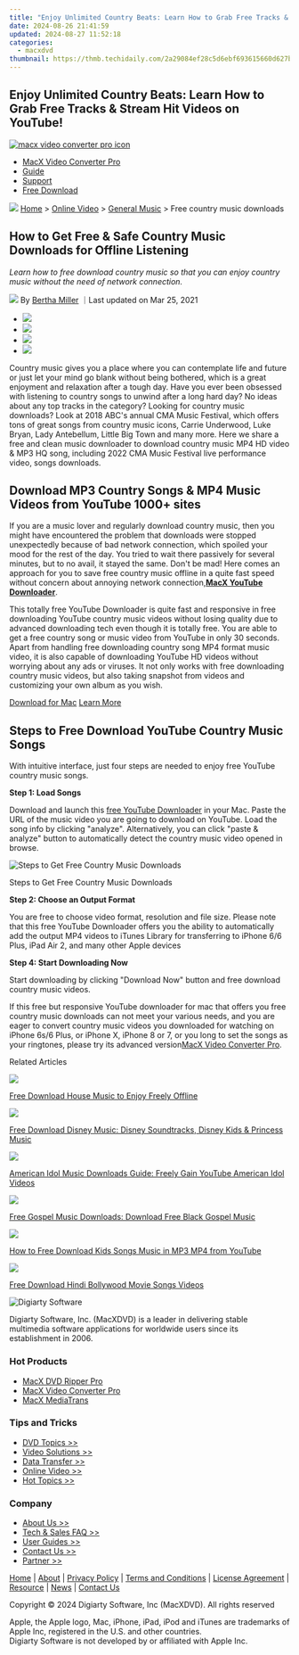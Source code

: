 ```yaml
---
title: "Enjoy Unlimited Country Beats: Learn How to Grab Free Tracks & Stream Hit Videos on YouTube!"
date: 2024-08-26 21:41:59
updated: 2024-08-27 11:52:18
categories:
  - macxdvd
thumbnail: https://thmb.techidaily.com/2a29084ef28c5d6ebf693615660d627bf6405cc5a8ac614e41f7b335143de3df.jpg
---
```


## Enjoy Unlimited Country Beats: Learn How to Grab Free Tracks & Stream Hit Videos on YouTube!

[![macx video converter pro icon](https://www.macxdvd.com/mac-dvd-video-converter-how-to/../image-style/new-seo/icon11.png)](https://tools.techidaily.com/macxdvd/products/)

* [MacX Video Converter Pro](https://tools.techidaily.com/macxdvd/products/)
* [Guide](https://tools.techidaily.com/macxdvd/products/)
* [Support](https://tools.techidaily.com/macxdvd/products/)
* [Free Download](https://tools.techidaily.com/macxdvd/products/)



![](https://www.macxdvd.com/mac-dvd-video-converter-how-to/../image-style/new-seo/icon7.png) [Home](https://tools.techidaily.com/macxdvd/products/) \> [Online Video](https://tools.techidaily.com/macxdvd/products/) \> [General Music](https://tools.techidaily.com/macxdvd/products/) \> Free country music downloads

## How to Get Free & Safe Country Music Downloads for Offline Listening



_Learn how to free download country music so that you can enjoy country music without the need of network connection._

![](https://www.macxdvd.com/mac-dvd-video-converter-how-to/../image-style/new-seo/icon6.png) By [Bertha Miller](https://www.linkedin.com/in/bertha-miller-7a324990/) ｜Last updated on Mar 25, 2021

* [![](https://www.macxdvd.com/mac-dvd-video-converter-how-to/../image-style/new-seo/share-fa.jpg)](https://www.facebook.com/sharer/sharer.php?u=https://www.macxdvd.com/mac-dvd-video-converter-how-to/free-country-music-downloads.htm)
* [![](https://www.macxdvd.com/mac-dvd-video-converter-how-to/../image-style/new-seo/share-tw.jpg)](https://twitter.com/intent/tweet?url=https://www.macxdvd.com/mac-dvd-video-converter-how-to/free-country-music-downloads.htm)
* [![](https://www.macxdvd.com/mac-dvd-video-converter-how-to/../image-style/new-seo/share-email.jpg)](https://www.macxdvd.com/mac-dvd-video-converter-how-to/mailto:info@example.com?&subject=&body=https://www.macxdvd.com/mac-dvd-video-converter-how-to/free-country-music-downloads.htm)
* [![](https://www.macxdvd.com/mac-dvd-video-converter-how-to/../image-style/new-seo/share-in.jpg)](https://www.linkedin.com/shareArticle?mini=true&url=https://www.macxdvd.com/mac-dvd-video-converter-how-to/free-country-music-downloads.htm&title=&summary=https://www.macxdvd.com/mac-dvd-video-converter-how-to/free-country-music-downloads.htm&source=)

 Country music gives you a place where you can contemplate life and future or just let your mind go blank without being bothered, which is a great enjoyment and relaxation after a tough day. Have you ever been obsessed with listening to country songs to unwind after a long hard day? No ideas about any top tracks in the category? Looking for country music downloads? Look at 2018 ABC's annual CMA Music Festival, which offers tons of great songs from country music icons, Carrie Underwood, Luke Bryan, Lady Antebellum, Little Big Town and many more. Here we share a free and clean music downloader to download country music MP4 HD video & MP3 HQ song, including 2022 CMA Music Festival live performance video, songs downloads.

## Download MP3 Country Songs & MP4 Music Videos from YouTube 1000+ sites 

If you are a music lover and regularly download country music, then you might have encountered the problem that downloads were stopped unexpectedly because of bad network connection, which spoiled your mood for the rest of the day. You tried to wait there passively for several minutes, but to no avail, it stayed the same. Don't be mad! Here comes an approach for you to save free country music offline in a quite fast speed without concern about annoying network connection,[**MacX YouTube Downloader**](https://tools.techidaily.com/macxdvd/products/).

This totally free YouTube Downloader is quite fast and responsive in free downloading YouTube country music videos without losing quality due to advanced downloading tech even though it is totally free. You are able to get a free country song or music video from YouTube in only 30 seconds. Apart from handling free downloading country song MP4 format music video, it is also capable of downloading YouTube HD videos without worrying about any ads or viruses. It not only works with free downloading country music videos, but also taking snapshot from videos and customizing your own album as you wish.

[Download for Mac](https://tools.techidaily.com/macxdvd/products/) [Learn More](https://tools.techidaily.com/macxdvd/products/) 

## Steps to Free Download YouTube Country Music Songs

With intuitive interface, just four steps are needed to enjoy free YouTube country music songs.

**Step 1: Load Songs**

Download and launch this [free YouTube Downloader](https://tools.techidaily.com/macxdvd/products/) in your Mac. Paste the URL of the music video you are going to download on YouTube. Load the song info by clicking "analyze". Alternatively, you can click "paste & analyze" button to automatically detect the country music video opened in browse. 

![Steps to Get Free Country Music Downloads](https://www.macxdvd.com/mac-dvd-video-converter-how-to/../online-video/images/article-image/ariana-grande-download.jpg) 

Steps to Get Free Country Music Downloads

**Step 2: Choose an Output Format** 

You are free to choose video format, resolution and file size. Please note that this free YouTube Downloader offers you the ability to automatically add the output MP4 videos to iTunes Library for transferring to iPhone 6/6 Plus, iPad Air 2, and many other Apple devices 

**Step 4: Start Downloading Now** 

Start downloading by clicking "Download Now" button and free download country music videos.

If this free but responsive YouTube downloader for mac that offers you free country music downloads can not meet your various needs, and you are eager to convert country music videos you downloaded for watching on iPhone 6s/6 Plus, or iPhone X, iPhone 8 or 7, or you long to set the songs as your ringtones, please try its advanced version[MacX Video Converter Pro](https://tools.techidaily.com/macxdvd/products/).



Related Articles

![](https://www.macxdvd.com/mac-dvd-video-converter-how-to/../image-style/new-seo/pic7.jpg)

[Free Download House Music to Enjoy Freely Offline](https://tools.techidaily.com/macxdvd/products/) 

![](https://www.macxdvd.com/mac-dvd-video-converter-how-to/../image-style/new-seo/pic6.jpg)

[Free Download Disney Music: Disney Soundtracks, Disney Kids & Princess Music](https://tools.techidaily.com/macxdvd/products/) 

![](https://www.macxdvd.com/mac-dvd-video-converter-how-to/../image-style/new-seo/pic5.jpg)

[American Idol Music Downloads Guide: Freely Gain YouTube American Idol Videos](https://tools.techidaily.com/macxdvd/products/) 

![](https://www.macxdvd.com/mac-dvd-video-converter-how-to/../image-style/new-seo/pic4.jpg)

[Free Gospel Music Downloads: Download Free Black Gospel Music](https://tools.techidaily.com/macxdvd/products/) 

![](https://www.macxdvd.com/mac-dvd-video-converter-how-to/../image-style/new-seo/pic3.jpg)

[How to Free Download Kids Songs Music in MP3 MP4 from YouTube](https://tools.techidaily.com/macxdvd/products/) 

![](https://www.macxdvd.com/mac-dvd-video-converter-how-to/../image-style/new-seo/pic2.jpg)

[Free Download Hindi Bollywood Movie Songs Videos](https://tools.techidaily.com/macxdvd/products/) 



![Digiarty Software](https://www.macxdvd.com/mac-dvd-video-converter-how-to/../icon/logo.png) 

Digiarty Software, Inc. (MacXDVD) is a leader in delivering stable multimedia software applications for worldwide users since its establishment in 2006.

### Hot Products

* [MacX DVD Ripper Pro](https://tools.techidaily.com/macxdvd/products/)
* [MacX Video Converter Pro](https://tools.techidaily.com/macxdvd/products/)
* [MacX MediaTrans](https://tools.techidaily.com/macxdvd/products/)

### Tips and Tricks

* [DVD Topics >>](https://tools.techidaily.com/macxdvd/products/)
* [Video Solutions >>](https://tools.techidaily.com/macxdvd/products/)
* [Data Transfer >>](https://tools.techidaily.com/macxdvd/products/)
* [Online Video >>](https://tools.techidaily.com/macxdvd/products/)
* [Hot Topics >>](https://tools.techidaily.com/macxdvd/products/)

### Company

* [About Us >>](https://tools.techidaily.com/macxdvd/products/)
* [Tech & Sales FAQ >>](https://tools.techidaily.com/macxdvd/products/)
* [User Guides >>](https://tools.techidaily.com/macxdvd/products/)
* [Contact Us >>](https://tools.techidaily.com/macxdvd/products/)
* [Partner >>](https://tools.techidaily.com/macxdvd/products/)



[Home](https://tools.techidaily.com/macxdvd/products/) | [About](https://tools.techidaily.com/macxdvd/products/) | [Privacy Policy](https://tools.techidaily.com/macxdvd/products/) | [Terms and Conditions](https://tools.techidaily.com/macxdvd/products/) | [License Agreement](https://tools.techidaily.com/macxdvd/products/) | [Resource](https://tools.techidaily.com/macxdvd/products/) | [News](https://tools.techidaily.com/macxdvd/products/) | [Contact Us](https://tools.techidaily.com/macxdvd/products/)

Copyright © 2024 Digiarty Software, Inc (MacXDVD). All rights reserved

Apple, the Apple logo, Mac, iPhone, iPad, iPod and iTunes are trademarks of Apple Inc, registered in the U.S. and other countries.  
Digiarty Software is not developed by or affiliated with Apple Inc.

<ins class="adsbygoogle"
     style="display:block"
     data-ad-format="autorelaxed"
     data-ad-client="ca-pub-7571918770474297"
     data-ad-slot="1223367746"></ins>



<ins class="adsbygoogle"
     style="display:block"
     data-ad-client="ca-pub-7571918770474297"
     data-ad-slot="8358498916"
     data-ad-format="auto"
     data-full-width-responsive="true"></ins>

